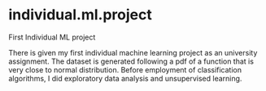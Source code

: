 # individual.ml.project
First Individual ML project

There is given my first individual machine learning project as an university assignment. The dataset is generated following a pdf of a function that is very close to normal distribution. Before employment of classification algorithms, I did exploratory data analysis and unsupervised learning.
